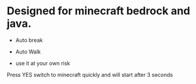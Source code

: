 # Designed for minecraft bedrock and java.

+ Auto break 

+ Auto Walk

+ use it at your own risk

Press YES switch to minecraft quickly and will start after 3 seconds
